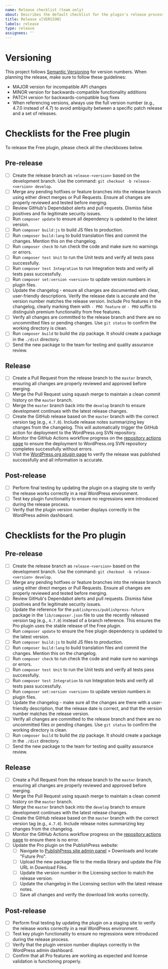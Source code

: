 ```yaml
---
name: Release checklist (team only)
about: Describes the default checklist for the plugin's release process.
title: Release v[VERSION]
labels: release
type: release
assignees: ''
---
```


# Versioning

This project follows [Semantic Versioning](http://semver.org/) for version numbers. When planning the release, make sure to follow these guidelines:

- MAJOR version for incompatible API changes
- MINOR version for backwards-compatible functionality additions
- PATCH version for backwards-compatible bug fixes
- When referencing versions, always use the full version number (e.g., 4.7.0 instead of 4.7) to avoid ambiguity between a specific patch release and a set of releases.

# Checklists for the Free plugin

To release the Free plugin, please check all the checkboxes below.

## Pre-release

- [ ] Create the release branch as `release-<version>` based on the development branch. Use the command: `git checkout -b release-<version> develop`.
- [ ] Merge any pending hotfixes or feature branches into the release branch using either direct merges or Pull Requests. Ensure all changes are properly reviewed and tested before merging.
- [ ] Review GitHub's Dependabot alerts and pull requests. Dismiss false positives and fix legitimate security issues.
- [ ] Run `composer update` to ensure all dependency is updated to the latest version.
- [ ] Run `composer build:js` to build JS files to production.
- [ ] Run `composer build:lang` to build translation files and commit the changes. Mention this on the changelog.
- [ ] Run `composer check` to run check the code and make sure no warnings or errors.
- [ ] Run `composer test Unit` to run the Unit tests and verify all tests pass successfully.
- [ ] Run `composer test Integration` to run Integration tests and verify all tests pass successfully.
- [ ] Run `composer set:version <version>` to update version numbers in plugin files.
- [ ] Update the changelog - ensure all changes are documented with clear, user-friendly descriptions. Verify the release date is accurate and the version number matches the release version. Include Pro features in the changelog, clearly marking them with `- PRO feature` or `- PRO` suffix to distinguish premium functionality from free features.
- [ ] Verify all changes are committed to the release branch and there are no uncommitted files or pending changes. Use `git status` to confirm the working directory is clean.
- [ ] Run `composer build` to build the zip package. It should create a package in the `./dist` directory.
- [ ] Send the new package to the team for testing and quality assurance review.

## Release

- [ ] Create a Pull Request from the release branch to the `master` branch, ensuring all changes are properly reviewed and approved before merging.
- [ ] Merge the Pull Request using squash merge to maintain a clean commit history on the `master` branch.
- [ ] Merge the `master` branch back into the `develop` branch to ensure development continues with the latest release changes.
- [ ] Create the GitHub release based on the `master` branch with the correct version tag (e.g., `4.7.0`). Include release notes summarizing key changes from the changelog. This will automatically trigger the GitHub action for deployment to the WordPress.org SVN repository.
- [ ] Monitor the GitHub Actions workflow progress on the [repository actions page](https://github.com/publishpress/publishpress-future/actions) to ensure the deployment to WordPress.org SVN repository completes successfully without errors.
- [ ] Visit the [WordPress.org plugin page](https://wordpress.org/plugins/post-expirator/) to verify the release was published successfully and all information is accurate.

## Post-release

- [ ] Perform final testing by updating the plugin on a staging site to verify the release works correctly in a real WordPress environment.
- [ ] Test key plugin functionality to ensure no regressions were introduced during the release process.
- [ ] Verify that the plugin version number displays correctly in the WordPress admin dashboard.

# Checklists for the Pro plugin

## Pre-release

- [ ] Create the release branch as `release-<version>` based on the development branch. Use the command: `git checkout -b release-<version> develop`.
- [ ] Merge any pending hotfixes or feature branches into the release branch using either direct merges or Pull Requests. Ensure all changes are properly reviewed and tested before merging.
- [ ] Review GitHub's Dependabot alerts and pull requests. Dismiss false positives and fix legitimate security issues.
- [ ] Update the reference for the `publishpress/publishpress-future` package in the `lib/composer.json` file to use the recently released version tag (e.g., `4.7.0`) instead of a branch reference. This ensures the Pro plugin uses the stable release of the Free plugin.
- [ ] Run `composer update` to ensure the free plugin dependency is updated to the latest version.
- [ ] Run `composer build:js` to build JS files to production.
- [ ] Run `composer build:lang` to build translation files and commit the changes. Mention this on the changelog.
- [ ] Run `composer check` to run check the code and make sure no warnings or errors.
- [ ] Run `composer test Unit` to run the Unit tests and verify all tests pass successfully.
- [ ] Run `composer test Integration` to run Integration tests and verify all tests pass successfully.
- [ ] Run `composer set:version <version>` to update version numbers in plugin files.
- [ ] Update the changelog - make sure all the changes are there with a user-friendly description, that the release date is correct, and that the version number matches the release version.
- [ ] Verify all changes are committed to the release branch and there are no uncommitted files or pending changes. Use `git status` to confirm the working directory is clean.
- [ ] Run `composer build` to build the zip package. It should create a package in the `./dist` directory.
- [ ] Send the new package to the team for testing and quality assurance review.

## Release

- [ ] Create a Pull Request from the release branch to the `master` branch, ensuring all changes are properly reviewed and approved before merging.
- [ ] Merge the Pull Request using squash merge to maintain a clean commit history on the `master` branch.
- [ ] Merge the `master` branch back into the `develop` branch to ensure development continues with the latest release changes.
- [ ] Create the GitHub release based on the `master` branch with the correct version tag (e.g., `4.7.0`). Include release notes summarizing key changes from the changelog.
- [ ] Monitor the GitHub Actions workflow progress on the [repository actions page](https://github.com/publishpress/publishpress-future-pro/actions) to ensure there is no error.
- [ ] Update the Pro plugin on the PublishPress website:
  - [ ] Navigate to [PublishPress site admin panel](https://publishpress.com/wp-admin) > Downloads and locate "Future Pro".
  - [ ] Upload the new package file to the media library and update the File URL in Download Files.
  - [ ] Update the version number in the Licensing section to match the release version.
  - [ ] Update the changelog in the Licensing section with the latest release notes.
  - [ ] Save all changes and verify the download link works correctly.

## Post-release

- [ ] Perform final testing by updating the plugin on a staging site to verify the release works correctly in a real WordPress environment.
- [ ] Test key plugin functionality to ensure no regressions were introduced during the release process.
- [ ] Verify that the plugin version number displays correctly in the WordPress admin dashboard.
- [ ] Confirm that all Pro features are working as expected and license validation is functioning properly.
